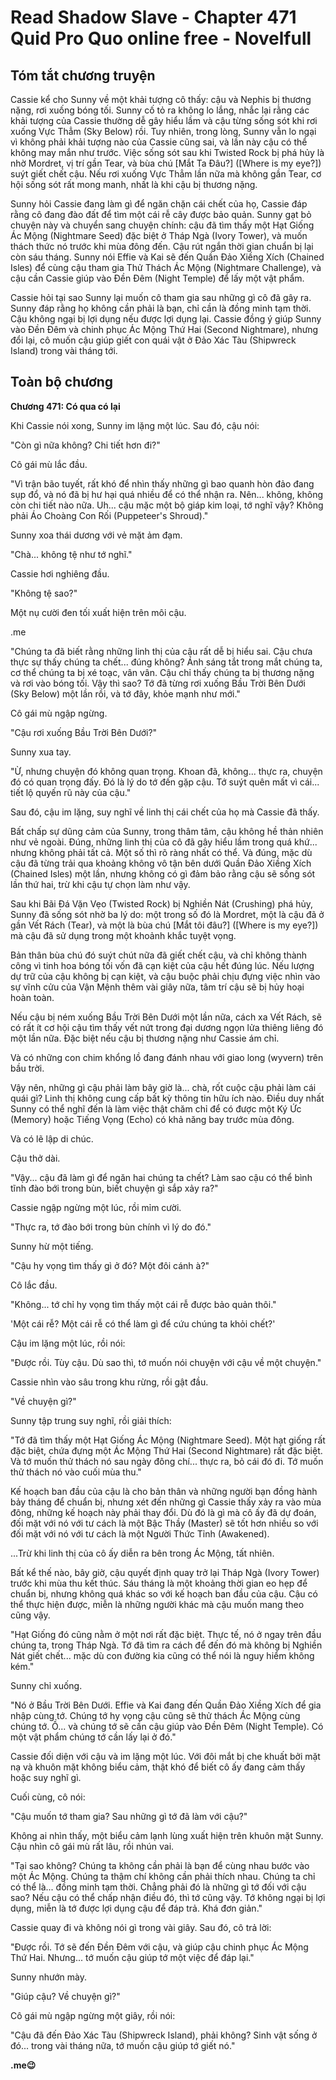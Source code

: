 # Read Shadow Slave - Chapter 471 Quid Pro Quo online free - Novelfull

## Tóm tắt chương truyện

Cassie kể cho Sunny về một khải tượng cô thấy: cậu và Nephis bị thương nặng, rơi xuống bóng tối. Sunny cố tỏ ra không lo lắng, nhắc lại rằng các khải tượng của Cassie thường dễ gây hiểu lầm và cậu từng sống sót khi rơi xuống Vực Thẳm (Sky Below) rồi. Tuy nhiên, trong lòng, Sunny vẫn lo ngại vì không phải khải tượng nào của Cassie cũng sai, và lần này cậu có thể không may mắn như trước. Việc sống sót sau khi Twisted Rock bị phá hủy là nhờ Mordret, vị trí gần Tear, và bùa chú [Mắt Ta Đâu?] ([Where is my eye?]) suýt giết chết cậu. Nếu rơi xuống Vực Thẳm lần nữa mà không gần Tear, cơ hội sống sót rất mong manh, nhất là khi cậu bị thương nặng.

Sunny hỏi Cassie đang làm gì để ngăn chặn cái chết của họ, Cassie đáp rằng cô đang đào đất để tìm một cái rễ cây được bảo quản. Sunny gạt bỏ chuyện này và chuyển sang chuyện chính: cậu đã tìm thấy một Hạt Giống Ác Mộng (Nightmare Seed) đặc biệt ở Tháp Ngà (Ivory Tower), và muốn thách thức nó trước khi mùa đông đến. Cậu rút ngắn thời gian chuẩn bị lại còn sáu tháng. Sunny nói Effie và Kai sẽ đến Quần Đảo Xiềng Xích (Chained Isles) để cùng cậu tham gia Thử Thách Ác Mộng (Nightmare Challenge), và cậu cần Cassie giúp vào Đền Đêm (Night Temple) để lấy một vật phẩm.

Cassie hỏi tại sao Sunny lại muốn cô tham gia sau những gì cô đã gây ra. Sunny đáp rằng họ không cần phải là bạn, chỉ cần là đồng minh tạm thời. Cậu không ngại bị lợi dụng nếu được lợi dụng lại. Cassie đồng ý giúp Sunny vào Đền Đêm và chinh phục Ác Mộng Thứ Hai (Second Nightmare), nhưng đổi lại, cô muốn cậu giúp giết con quái vật ở Đảo Xác Tàu (Shipwreck Island) trong vài tháng tới.

## Toàn bộ chương

**Chương 471: Có qua có lại**

Khi Cassie nói xong, Sunny im lặng một lúc. Sau đó, cậu nói:

"Còn gì nữa không? Chi tiết hơn đi?"

Cô gái mù lắc đầu.

"Vì trận bão tuyết, rất khó để nhìn thấy những gì bao quanh hòn đảo đang sụp đổ, và nó đã bị hư hại quá nhiều để có thể nhận ra. Nên... không, không còn chi tiết nào nữa. Uh... cậu mặc một bộ giáp kim loại, tớ nghĩ vậy? Không phải Áo Choàng Con Rối (Puppeteer's Shroud)."

Sunny xoa thái dương với vẻ mặt ảm đạm.

"Chà... không tệ như tớ nghĩ."

Cassie hơi nghiêng đầu.

"Không tệ sao?"

Một nụ cười đen tối xuất hiện trên môi cậu.

.me

"Chúng ta đã biết rằng những linh thị của cậu rất dễ bị hiểu sai. Cậu chưa thực sự thấy chúng ta chết... đúng không? Ánh sáng tắt trong mắt chúng ta, cơ thể chúng ta bị xé toạc, vân vân. Cậu chỉ thấy chúng ta bị thương nặng và rơi vào bóng tối. Vậy thì sao? Tớ đã từng rơi xuống Bầu Trời Bên Dưới (Sky Below) một lần rồi, và tớ đây, khỏe mạnh như mới."

Cô gái mù ngập ngừng.

"Cậu rơi xuống Bầu Trời Bên Dưới?"

Sunny xua tay.

"Ừ, nhưng chuyện đó không quan trọng. Khoan đã, không... thực ra, chuyện đó có quan trọng đấy. Đó là lý do tớ đến gặp cậu. Tớ suýt quên mất vì cái... tiết lộ quyến rũ này của cậu."

Sau đó, cậu im lặng, suy nghĩ về linh thị cái chết của họ mà Cassie đã thấy.

Bất chấp sự dũng cảm của Sunny, trong thâm tâm, cậu không hề thản nhiên như vẻ ngoài. Đúng, những linh thị của cô đã gây hiểu lầm trong quá khứ... nhưng không phải tất cả. Một số thì rõ ràng nhất có thể. Và đúng, mặc dù cậu đã từng trải qua khoảng không vô tận bên dưới Quần Đảo Xiềng Xích (Chained Isles) một lần, nhưng không có gì đảm bảo rằng cậu sẽ sống sót lần thứ hai, trừ khi cậu tự chọn làm như vậy.

Sau khi Bãi Đá Vặn Vẹo (Twisted Rock) bị Nghiền Nát (Crushing) phá hủy, Sunny đã sống sót nhờ ba lý do: một trong số đó là Mordret, một là cậu đã ở gần Vết Rách (Tear), và một là bùa chú [Mắt tôi đâu?] ([Where is my eye?]) mà cậu đã sử dụng trong một khoảnh khắc tuyệt vọng.

Bản thân bùa chú đó suýt chút nữa đã giết chết cậu, và chỉ không thành công vì tinh hoa bóng tối vốn đã cạn kiệt của cậu hết đúng lúc. Nếu lượng dự trữ của cậu không bị cạn kiệt, và cậu buộc phải chịu đựng việc nhìn vào sự vĩnh cửu của Vận Mệnh thêm vài giây nữa, tâm trí cậu sẽ bị hủy hoại hoàn toàn.

Nếu cậu bị ném xuống Bầu Trời Bên Dưới một lần nữa, cách xa Vết Rách, sẽ có rất ít cơ hội cậu tìm thấy vết nứt trong đại dương ngọn lửa thiêng liêng đó một lần nữa. Đặc biệt nếu cậu bị thương nặng như Cassie ám chỉ.

Và có những con chim khổng lồ đang đánh nhau với giao long (wyvern) trên bầu trời.

Vậy nên, những gì cậu phải làm bây giờ là... chà, rốt cuộc cậu phải làm cái quái gì? Linh thị không cung cấp bất kỳ thông tin hữu ích nào. Điều duy nhất Sunny có thể nghĩ đến là làm việc thật chăm chỉ để có được một Ký Ức (Memory) hoặc Tiếng Vọng (Echo) có khả năng bay trước mùa đông.

Và có lẽ lập di chúc.

Cậu thở dài.

"Vậy... cậu đã làm gì để ngăn hai chúng ta chết? Làm sao cậu có thể bình tĩnh đào bới trong bùn, biết chuyện gì sắp xảy ra?"

Cassie ngập ngừng một lúc, rồi mỉm cười.

"Thực ra, tớ đào bới trong bùn chính vì lý do đó."

Sunny hừ một tiếng.

"Cậu hy vọng tìm thấy gì ở đó? Một đôi cánh à?"

Cô lắc đầu.

"Không... tớ chỉ hy vọng tìm thấy một cái rễ được bảo quản thôi."

'Một cái rễ? Một cái rễ có thể làm gì để cứu chúng ta khỏi chết?'

Cậu im lặng một lúc, rồi nói:

"Được rồi. Tùy cậu. Dù sao thì, tớ muốn nói chuyện với cậu về một chuyện."

Cassie nhìn vào sâu trong khu rừng, rồi gật đầu.

"Về chuyện gì?"

Sunny tập trung suy nghĩ, rồi giải thích:

"Tớ đã tìm thấy một Hạt Giống Ác Mộng (Nightmare Seed). Một hạt giống rất đặc biệt, chứa đựng một Ác Mộng Thứ Hai (Second Nightmare) rất đặc biệt. Và tớ muốn thử thách nó sau ngày đông chí... thực ra, bỏ cái đó đi. Tớ muốn thử thách nó vào cuối mùa thu."

Kế hoạch ban đầu của cậu là cho bản thân và những người bạn đồng hành bảy tháng để chuẩn bị, nhưng xét đến những gì Cassie thấy xảy ra vào mùa đông, những kế hoạch này phải thay đổi. Dù đó là gì mà cô ấy đã dự đoán, đối mặt với nó với tư cách là một Bậc Thầy (Master) sẽ tốt hơn nhiều so với đối mặt với nó với tư cách là một Người Thức Tỉnh (Awakened).

...Trừ khi linh thị của cô ấy diễn ra bên trong Ác Mộng, tất nhiên.

Bất kể thế nào, bây giờ, cậu quyết định quay trở lại Tháp Ngà (Ivory Tower) trước khi mùa thu kết thúc. Sáu tháng là một khoảng thời gian eo hẹp để chuẩn bị, nhưng không quá khác so với kế hoạch ban đầu của cậu. Cậu có thể thực hiện được, miễn là những người khác mà cậu muốn mang theo cũng vậy.

"Hạt Giống đó cũng nằm ở một nơi rất đặc biệt. Thực tế, nó ở ngay trên đầu chúng ta, trong Tháp Ngà. Tớ đã tìm ra cách để đến đó mà không bị Nghiền Nát giết chết... mặc dù con đường kia cũng có thể nói là nguy hiểm không kém."

Sunny chỉ xuống.

"Nó ở Bầu Trời Bên Dưới. Effie và Kai đang đến Quần Đảo Xiềng Xích để gia nhập cùng tớ. Chúng tớ hy vọng cậu cũng sẽ thử thách Ác Mộng cùng chúng tớ. Ồ... và chúng tớ sẽ cần cậu giúp vào Đền Đêm (Night Temple). Có một vật phẩm chúng tớ cần lấy lại ở đó."

Cassie đối diện với cậu và im lặng một lúc. Với đôi mắt bị che khuất bởi mặt nạ và khuôn mặt không biểu cảm, thật khó để biết cô ấy đang cảm thấy hoặc suy nghĩ gì.

Cuối cùng, cô nói:

"Cậu muốn tớ tham gia? Sau những gì tớ đã làm với cậu?"

Không ai nhìn thấy, một biểu cảm lạnh lùng xuất hiện trên khuôn mặt Sunny. Cậu nhìn cô gái mù rất lâu, rồi nhún vai.

"Tại sao không? Chúng ta không cần phải là bạn để cùng nhau bước vào một Ác Mộng. Chúng ta thậm chí không cần phải thích nhau. Chúng ta chỉ có thể là... đồng minh tạm thời. Chẳng phải đó là những gì tớ đối với cậu sao? Nếu cậu có thể chấp nhận điều đó, thì tớ cũng vậy. Tớ không ngại bị lợi dụng, miễn là tớ được lợi dụng cậu để đáp trả. Khá đơn giản."

Cassie quay đi và không nói gì trong vài giây. Sau đó, cô trả lời:

"Được rồi. Tớ sẽ đến Đền Đêm với cậu, và giúp cậu chinh phục Ác Mộng Thứ Hai. Nhưng... tớ muốn cậu giúp tớ một việc để đáp lại."

Sunny nhướn mày.

"Giúp cậu? Về chuyện gì?"

Cô gái mù ngập ngừng một giây, rồi nói:

"Cậu đã đến Đảo Xác Tàu (Shipwreck Island), phải không? Sinh vật sống ở đó... trong vài tháng nữa, tớ muốn cậu giúp tớ giết nó."

**.me😉**